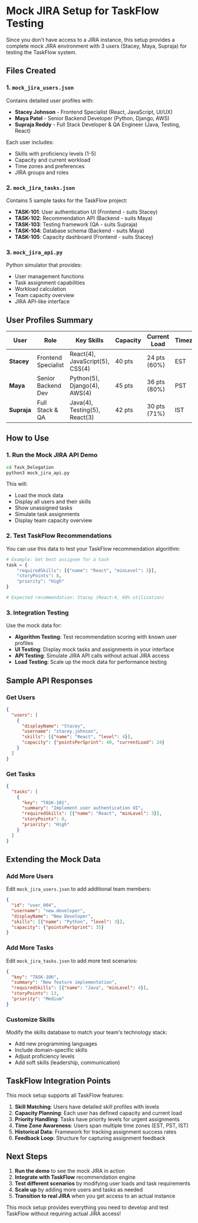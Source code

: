 # Mock JIRA Setup for TaskFlow Testing

Since you don't have access to a JIRA instance, this setup provides a complete mock JIRA environment with 3 users (Stacey, Maya, Supraja) for testing the TaskFlow system.

## Files Created

### 1. `mock_jira_users.json`
Contains detailed user profiles with:
- **Stacey Johnson** - Frontend Specialist (React, JavaScript, UI/UX)
- **Maya Patel** - Senior Backend Developer (Python, Django, AWS)
- **Supraja Reddy** - Full Stack Developer & QA Engineer (Java, Testing, React)

Each user includes:
- Skills with proficiency levels (1-5)
- Capacity and current workload
- Time zones and preferences
- JIRA groups and roles

### 2. `mock_jira_tasks.json`
Contains 5 sample tasks for the TaskFlow project:
- **TASK-101**: User authentication UI (Frontend - suits Stacey)
- **TASK-102**: Recommendation API (Backend - suits Maya)
- **TASK-103**: Testing framework (QA - suits Supraja)
- **TASK-104**: Database schema (Backend - suits Maya)
- **TASK-105**: Capacity dashboard (Frontend - suits Stacey)

### 3. `mock_jira_api.py`
Python simulator that provides:
- User management functions
- Task assignment capabilities
- Workload calculation
- Team capacity overview
- JIRA API-like interface

## User Profiles Summary

| User | Role | Key Skills | Capacity | Current Load | Timezone |
|------|------|------------|----------|--------------|----------|
| **Stacey** | Frontend Specialist | React(4), JavaScript(5), CSS(4) | 40 pts | 24 pts (60%) | EST |
| **Maya** | Senior Backend Dev | Python(5), Django(4), AWS(4) | 45 pts | 36 pts (80%) | PST |
| **Supraja** | Full Stack & QA | Java(4), Testing(5), React(3) | 42 pts | 30 pts (71%) | IST |

## How to Use

### 1. Run the Mock JIRA API Demo
```bash
cd Task_Delegation
python3 mock_jira_api.py
```

This will:
- Load the mock data
- Display all users and their skills
- Show unassigned tasks
- Simulate task assignments
- Display team capacity overview

### 2. Test TaskFlow Recommendations

You can use this data to test your TaskFlow recommendation algorithm:

```python
# Example: Get best assignee for a task
task = {
    "requiredSkills": [{"name": "React", "minLevel": 3}],
    "storyPoints": 8,
    "priority": "High"
}

# Expected recommendation: Stacey (React:4, 60% utilization)
```

### 3. Integration Testing

Use the mock data for:
- **Algorithm Testing**: Test recommendation scoring with known user profiles
- **UI Testing**: Display mock tasks and assignments in your interface
- **API Testing**: Simulate JIRA API calls without actual JIRA access
- **Load Testing**: Scale up the mock data for performance testing

## Sample API Responses

### Get Users
```json
{
  "users": [
    {
      "displayName": "Stacey",
      "username": "stacey.johnson",
      "skills": [{"name": "React", "level": 4}],
      "capacity": {"pointsPerSprint": 40, "currentLoad": 24}
    }
  ]
}
```

### Get Tasks
```json
{
  "tasks": [
    {
      "key": "TASK-101",
      "summary": "Implement user authentication UI",
      "requiredSkills": [{"name": "React", "minLevel": 3}],
      "storyPoints": 8,
      "priority": "High"
    }
  ]
}
```

## Extending the Mock Data

### Add More Users
Edit `mock_jira_users.json` to add additional team members:
```json
{
  "id": "user_004",
  "username": "new.developer",
  "displayName": "New Developer",
  "skills": [{"name": "Python", "level": 3}],
  "capacity": {"pointsPerSprint": 35}
}
```

### Add More Tasks
Edit `mock_jira_tasks.json` to add more test scenarios:
```json
{
  "key": "TASK-106",
  "summary": "New feature implementation",
  "requiredSkills": [{"name": "Java", "minLevel": 4}],
  "storyPoints": 13,
  "priority": "Medium"
}
```

### Customize Skills
Modify the skills database to match your team's technology stack:
- Add new programming languages
- Include domain-specific skills
- Adjust proficiency levels
- Add soft skills (leadership, communication)

## TaskFlow Integration Points

This mock setup supports all TaskFlow features:

1. **Skill Matching**: Users have detailed skill profiles with levels
2. **Capacity Planning**: Each user has defined capacity and current load
3. **Priority Handling**: Tasks have priority levels for urgent assignments
4. **Time Zone Awareness**: Users span multiple time zones (EST, PST, IST)
5. **Historical Data**: Framework for tracking assignment success rates
6. **Feedback Loop**: Structure for capturing assignment feedback

## Next Steps

1. **Run the demo** to see the mock JIRA in action
2. **Integrate with TaskFlow** recommendation engine
3. **Test different scenarios** by modifying user loads and task requirements
4. **Scale up** by adding more users and tasks as needed
5. **Transition to real JIRA** when you get access to an actual instance

This mock setup provides everything you need to develop and test TaskFlow without requiring actual JIRA access!
